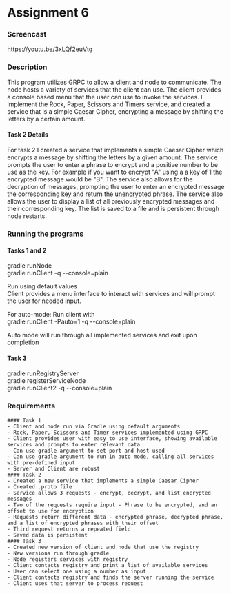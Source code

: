 # Assignment 6

### Screencast
https://youtu.be/3xLQf2euVtg

### Description
This program utilizes GRPC to allow a client and node to communicate. The node hosts a variety of services that the client can use. The client provides a console based menu that the user can use to invoke the services. I implement the Rock, Paper, Scissors and Timers service, and created a service that is a simple Caesar Cipher, encrypting a message by shifting the letters by a certain amount.

#### Task 2 Details
For task 2 I created a service that implements a simple Caesar Cipher which encrypts a message by shifting the letters by a given amount. The service prompts the user to enter a phrase to encrypt and a positive number to be use as the key. For example if you want to encrypt "A" using a a key of 1 the encrypted message would be "B". The service also allows for the decryption of messages, prompting the user to enter an encrypted message the corresponding key and return the unencrypted phrase. The service also allows the user to display a list of all previously encrypted messages and their corresponding key. The list is saved to a file and is persistent through node restarts. 

### Running the programs

#### Tasks 1 and 2
gradle runNode  
gradle runClient -q --console=plain  

Run using default values  
Client provides a menu interface to interact with services and will prompt the user for needed input.  

For auto-mode: Run client with  
gradle runClient -Pauto=1 -q --console=plain  

Auto mode will run through all implemented services and exit upon completion

#### Task 3
gradle runRegistryServer  
gradle registerServiceNode  
gradle runClient2 -q --console=plain  

### Requirements
    #### Task 1
    - Client and node run via Gradle using default arguments
    - Rock, Paper, Scissors and Timer services implemented using GRPC
    - Client provides user with easy to use interface, showing available services and prompts to enter relevant data 
    - Can use gradle argument to set port and host used
    - Can use gradle argument to run in auto mode, calling all services with pre-defined input
    - Server and Client are robust
    #### Task 2
    - Created a new service that implements a simple Caesar Cipher
    - Created .proto file 
    - Service allows 3 requests - encrypt, decrypt, and list encrypted messages
    - Two of the requests require input - Phrase to be encrypted, and an offset to use for encryption
    - Requests return different data - encrypted phrase, decrypted phrase, and a list of encrypted phrases with their offset
    - Third request returns a repeated field
    - Saved data is persistent
    #### Task 3
    - Created new version of client and node that use the registry
    - New versions run through gradle
    - Node registers services with registry
    - Client contacts registry and print a list of available services
    - User can select one using a number as input
    - Client contacts registry and finds the server running the service
    - Client uses that server to process request
    
